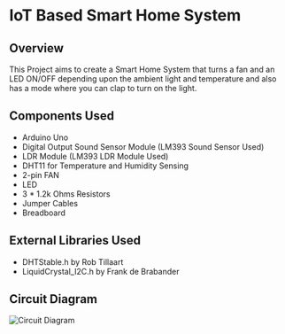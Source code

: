 # IoT Based Smart Home System

## Overview
This Project aims to create a Smart Home System that turns a fan and an LED ON/OFF depending upon the ambient light and temperature and also has a mode where you can clap to turn on the light.

## Components Used
- Arduino Uno
- Digital Output Sound Sensor Module  (LM393 Sound Sensor Used)
- LDR Module (LM393 LDR Module Used)
- DHT11 for Temperature and Humidity Sensing
- 2-pin FAN
- LED
- 3 * 1.2k Ohms Resistors
- Jumper Cables
- Breadboard

## External Libraries Used
- DHTStable.h by Rob Tillaart 
- LiquidCrystal_I2C.h by Frank de Brabander

## Circuit Diagram
![Circuit Diagram](Circuit_Diagram.png)
